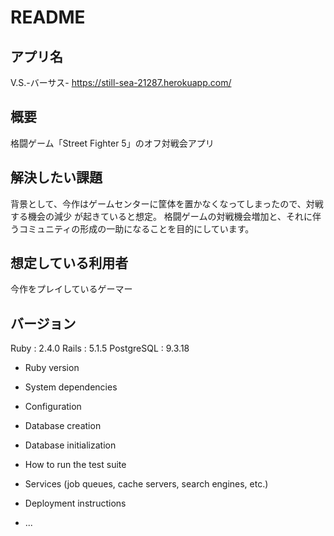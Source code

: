 # README

## アプリ名
V.S.-バーサス-
https://still-sea-21287.herokuapp.com/

## 概要
格闘ゲーム「Street Fighter 5」のオフ対戦会アプリ

## 解決したい課題
背景として、今作はゲームセンターに筐体を置かなくなってしまったので、対戦する機会の減少
が起きていると想定。
格闘ゲームの対戦機会増加と、それに伴うコミュニティの形成の一助になることを目的にしています。

## 想定している利用者
今作をプレイしているゲーマー

## バージョン
Ruby : 2.4.0
Rails : 5.1.5
PostgreSQL : 9.3.18

* Ruby version

* System dependencies

* Configuration

* Database creation

* Database initialization

* How to run the test suite

* Services (job queues, cache servers, search engines, etc.)

* Deployment instructions

* ...
